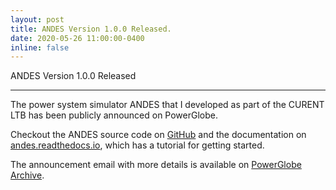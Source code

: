 ```yaml
---
layout: post
title: ANDES Version 1.0.0 Released.
date: 2020-05-26 11:00:00-0400
inline: false
---
```


ANDES Version 1.0.0 Released

***
The power system simulator ANDES that I developed as part of the CURENT LTB has been publicly announced on PowerGlobe. 

Checkout the ANDES source code on [GitHub](https://github.com/cuihantao/andes) and the documentation on [andes.readthedocs.io](https://andes.readthedocs.io), which has a tutorial for getting started.

The announcement email with more details is available on [PowerGlobe Archive](https://listserv.nodak.edu/cgi-bin/wa.exe?A2=POWER-GLOBE;4e9f3fe6.2005D&S=).
